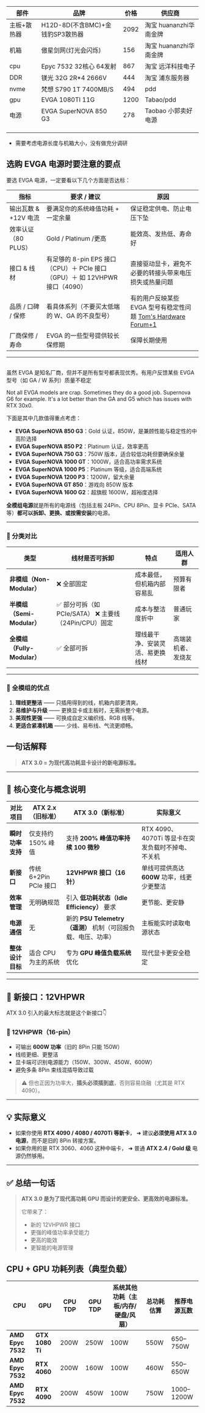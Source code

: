 | 部件        | 品牌                             | 价格 | 供应商                  |
| ----------- | -------------------------------- | ---- | ----------------------- |
| 主板+散热器 | H12D-8D(不含BMC)+金钱豹SP3散热器 | 2092 | 淘宝  huananzhi华南金牌 |
| 机箱        | 傲星剑网(灯光会闪烁)             | 156  | 淘宝  huananzhi华南金牌 |
| cpu         | Epyc 7532 32核心 64发射          | 867  | 淘宝 远洋科技电子       |
| DDR         | 镁光 32G 2R*4 2666V              | 444  | 淘宝 浦东服务器         |
| nvme        | 梵想 S790 1T 7400MB/S            | 494  | pdd                     |
| gpu         | EVGA 1080TI 11G                  | 1200 | Tabao/pdd               |
| 电源        | EVGA SuperNOVA 850 G3            | 278  | Taobao 小郭卖好电源     |
|             |                                  |      |                         |
|             |                                  |      |                         |
|             |                                  |      |                         |

* 需要考虑电源长度与机箱大小，没有做充分调研



## 选购 EVGA 电源时要注意的要点

要选 EVGA 电源，一定要看以下几个方面是否达标：

| 指标                 | 要求 / 建议                                                  | 原因                                                         |
| -------------------- | ------------------------------------------------------------ | ------------------------------------------------------------ |
| 输出瓦数 & +12V 电流 | 要满足你的系统峰值功耗 + 一定余量                            | 保证稳定供电、防止电压下坠                                   |
| 效率认证（80 PLUS）  | Gold / Platinum /更高                                        | 能效高、发热低、寿命好                                       |
| 接口 & 线材          | 有足够的 8-pin EPS 接口（CPU）＋ PCIe 接口（GPU）＋ 如 12VHPWR 接口（4090） | 直接驱动显卡，避免不必要的转接头带来电压损失或热量问题       |
| 品质 / 口碑 / 保修   | 看具体系列（不要买太低端的 W、GA 的不良型号）                | 有的用户反映某些 EVGA 型号有稳定性问题 [Tom's Hardware Forum+1](https://forums.tomshardware.com/threads/are-evga-psus-crap.3741499/?utm_source=chatgpt.com) |
| 厂商保修 / 寿命      | EVGA 的一些型号提供较长保修期                                | 保障长期使用                                                 |

------

## 



虽然 EVGA 是知名厂商，但并不是所有型号都表现优秀。有用户反馈某些 EVGA 型号（如 GA / W 系列）质量不稳定



Not all EVGA models are crap. Sometimes they do a good job. Supernova G6 for example. It's a lot better than the GA and G5 which has issues with RTX 30x0.





下面是其中几款值得重点考虑：

- **EVGA SuperNOVA 850 G3**：Gold 认证，850W，是兼顾性能与稳定性的中高阶选择
- **EVGA SuperNOVA 850 P2**：Platinum 认证，效率更高
- **EVGA SuperNOVA 750 G3**：750W 版本，适合较低功耗但要确保余量
- **EVGA SuperNOVA 1000 GT**：1000W，适合高功率需求系统
- **EVGA SuperNOVA 1000 P5**：Platinum 等级，适合高端系统
- **EVGA SuperNOVA 1200 P3**：1200W，留大余量
- **EVGA SuperNOVA GT 850**：游戏向 850W 版本
- **EVGA SuperNOVA 1600 G2**：超旗舰 1600W，超裕度选择



**全模组电源**就是所有的电源线（包括主板 24Pin、CPU 8Pin、显卡 PCIe、SATA 等）**都可以拆卸、更换、或按需安装**的电源。

------

### 🔌 分类对比

| 类型                        | 线材是否可拆卸                                       | 特点                             | 适用人群           |
| --------------------------- | ---------------------------------------------------- | -------------------------------- | ------------------ |
| **非模组（Non-Modular）**   | ❌ 全部固定                                           | 成本最低，但机箱内部容易乱       | 预算有限者         |
| **半模组（Semi-Modular）**  | ✅ 部分可拆（如 PCIe/SATA） ❌ 主要线（24Pin/CPU）固定 | 成本与整洁度折中                 | 普通玩家           |
| **全模组（Fully-Modular）** | ✅ 全部可拆                                           | 理线最干净、安装灵活、易更换线材 | 高端装机者、发烧友 |

------

### 🧠 全模组的优点

1. **理线更整洁** —— 只插用得到的线，机箱内部更清爽。
2. **易维护与升级** —— 更换显卡或主板时，无需拆整个电源。
3. **美观性更强** —— 可换成自定义编织线、RGB 线等。
4. **更适合紧凑机箱** —— 少线、易布线、气流更顺畅。





## 一句话解释

> **ATX 3.0 = 为现代高功耗显卡设计的新电源标准。**

------

## 🧩 核心变化与概念说明

| 对比项目         | ATX 2.x（旧标准）     | ATX 3.0（新标准）                                            | 实际意义                                          |
| ---------------- | --------------------- | ------------------------------------------------------------ | ------------------------------------------------- |
| **瞬时功率支持** | 仅支持约 150% 峰值    | 支持 **200% 峰值功率持续 100 微秒**                          | RTX 4090、4070Ti 等显卡在突发负载时不掉电、不关机 |
| **新接口**       | 传统 6+2Pin PCIe 接口 | **12VHPWR 接口（16 针）**                                    | 单线可提供高达 **600W** 功率，线更少更整洁        |
| **效率管理**     | 无明确规范            | 引入 **低功耗状态（Idle Efficiency）** 要求                  | 更节能、更安静                                    |
| **电源通信**     | 无                    | 新的 **PSU Telemetry（遥测）** 机制（可回报负载、电压、功率） | 主板能实时读取电源状态                            |
| **整体设计目标** | 适合 CPU 为主的系统   | 专为 **GPU 峰值负载系统** 优化                               | 现代显卡更安全稳定                                |

------

## 🔌 新接口：12VHPWR

ATX 3.0 引入的最大标志就是这个新接口👇

### 🔋 12VHPWR（16-pin）

- 可输出 **600W 功率**（旧的 8Pin 只能 150W）
- 线缆更细、更整洁
- 显卡端可识别电源能力（150W、300W、450W、600W）
- 避免多条 8Pin 束线混插导致过载

> ⚠️ 但也正因为功率大，**插头必须插到底**，否则容易烧融（尤其是 RTX 4090）。

------

## 💡 实际意义

- 如果你使用 **RTX 4090 / 4080 / 4070Ti 等新卡**，
   ➜ 建议**必须使用 ATX 3.0 电源**，而不是旧的 8Pin 转接方案。
- 如果你用的是 RTX 3060、4060 这种中端卡，
   ➜ 普通 **ATX 2.4 / Gold 级** 电源仍然够用。

------

## ✅ 总结一句话

> **ATX 3.0 是为了现代高功耗 GPU 而设计的更安全、更高效的电源标准。**
>
> 它带来了：
>
> - 新的 12VHPWR 接口
> - 更强的峰值功率承受能力
> - 更高的能效
> - 更智能的电源管理







## CPU + GPU 功耗列表（典型负载）

| CPU               | GPU             | CPU TDP | GPU TDP | 系统其他功耗（主板/内存/硬盘/风扇） | 总功耗估算 | 推荐电源瓦数 |
| ----------------- | --------------- | ------- | ------- | ----------------------------------- | ---------- | ------------ |
| **AMD Epyc 7532** | **GTX 1080 Ti** | 200W    | 250W    | 100W                                | 550W       | 650–750W     |
| **AMD Epyc 7532** | **RTX 4060**    | 200W    | 160W    | 100W                                | 460W       | 550–650W     |
| **AMD Epyc 7532** | **RTX 4090**    | 200W    | 450W    | 100W                                | 750W       | 1000–1200W   |